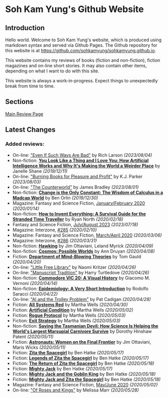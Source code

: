 # Soh Kam Yung's Github Website

## Introduction

Hello world. Welcome to Soh Kam Yung's website, which is produced using markdown syntax and served via Github Pages. The Github repository for this website is at <https://github.com/sohkamyung/sohkamyung.github.io>.

This website contains my reviews of books (fiction and non-fiction), fiction magazines and on-line short stories. It may also contain other items, depending on what I want to do with this site.

This website is always a work-in-progress. Expect things to unexpectedly break from time to time.

## Sections

[Main Review Page](reviews/README.md)

## Latest Changes

### Added reviews:
- On-line: ["Even If Such Ways Are Bad"](reviews/online/2023/20230804-EvenSuchWaysBad.md) by Rich Larson *(2023/08/04)*
- Non-fiction: [**You Look Like a Thing and I Love You: How Artificial Intelligence Works and Why It's Making the World a Weirder Place**](reviews/nonfiction/2019/20191211-YouLookLikeAThing.md) by Janelle Shane *(2019/12/11)*
- On-line: ["Burning Books for Pleasure and Profit"](reviews/online/2023/20230803-BurningBooksPleasureProfit.md) by K.J. Parker *(2023/08/03)*
- On-line: ["The Counterworld"](reviews/online/2023/20230801-Counterworld.md) by James Bradley *(2023/08/01)*
- Non-fiction: [**Change is the Only Constant: The Wisdom of Calculus in a Madcap World**](reviews/nonfiction/2019/20191230-ChangeOnlyConstant.md) by Ben Orlin *(2019/12/30)*
- Magazine: Fantasy and Science Fiction, [January/February 2020](reviews/magazines/FantasyAndScienceFiction/20200114-FSF202001.md) *(2020/01/14)*
- Non-fiction: [**How to Invent Everything: A Survival Guide for the Stranded Time Traveller**](reviews/nonfiction/2020/20200218-HowInventEverything.md) by Ryan North *(2020/02/18)*
- Fantasy and Science Fiction, [July/August 2023](reviews/magazines/FantasyAndScienceFiction/20230718-FSF202307.md) *(2023/07/18)*
- Magazine: Interzone, [#285](reviews/magazines/Interzone/20200210-Interzone285.md) *(2020/02/10)*
- Magazine: Fantasy and Science Fiction, [March/April 2020](reviews/magazines/FantasyAndScienceFiction/20200306-FSF202003.md) *(2020/03/06)*
- Magazine: Interzone, [#286](reviews/magazines/Interzone/20200331-Interzone286.md) *(2020/03/31)*
- Non-fiction: [**Hawking**](reviews/nonfiction/2020/20200409-Hawking.md) by Jim Ottaviani, Leland Myrick *(2020/04/09)*
- Non-fiction: [**Cosmos: Possible Worlds**](reviews/nonfiction/2020/20200408-CosmosPossibleWorlds.md) by Ann Druyan *(2020/04/08)*
- Fiction: [**Department of Mind-Blowing Theories**](reviews/fiction/2020/20200420-DepartmentMindBlowingTheories.md) by Tom Gauld *(2020/04/20)*
- On-line: ["Little Free Library"](reviews/online/2020/20200426-LittleFreeLibrary.md) by Naomi Kritzer *(2020/04/26)*
- On-line: ["Manuscript Tradition"](reviews/online/2020/20200426-ManuscriptTradition.md) by Harry Turtledove *(2020/04/26)*
- Non-fiction: [**Commodore VIC 20: A Visual History**](reviews/nonfiction/2020/20200414-CommodoreVic20VisualHistory.md) by Giacomo M. Vernoni *(2020/04/14)*
- Non-fiction: [**Epidemiology: A Very Short Introduction**](reviews/nonfiction/2020/20200422-EpidemiologyVeryShortIntroduction.md) by Rodolfo Saracci *(2020/04/22)*
- On-line: ["AI and the Trolley Problem"](reviews/online/2020/20200428-AITrolleyProblem.md) by Pat Cadigan *(2020/04/28)*
- Fiction: [**All Systems Red**](reviews/fiction/2020/20200430-AllSystemsRed.md) by Martha Wells *(2020/04/30)*
- Fiction: [**Artificial Condition**](reviews/fiction/2020/20200502-ArtificialCondition.md) by Martha Wells *(2020/05/02)*
- Fiction: [**Rogue Protocol**](reviews/fiction/2020/20200503-RogueProtocol.md) by Martha Wells *(2020/05/03)*
- Fiction: [**Exit Strategy**](reviews/fiction/2020/20200503-ExitStrategy.md) by Martha Wells *(2020/05/03)*
- Non-fiction: [**Saving the Tasmanian Devil: How Science Is Helping the World's Largest Marsupial Carnivore Survive**](reviews/nonfiction/2020/20200511-SavingTasmanianDevil.md) by Dorothy Hinshaw Patent *(2020/05/11)*
- Fiction: [**Astronauts: Women on the Final Frontier**](reviews/fiction/2020/20200511-AstronautsWomenFinalFrontier.md) by Jim Ottaviani, Maris Wicks *(2020/05/11)*
- Fiction: [**Zita the Spacegirl**](reviews/fiction/2020/20200517-ZitaSpaceGirl.md) by Ben Hatke *(2020/05/17)*
- Fiction: [**Legends of Zita the Spacegirl**](reviews/fiction/2020/20200517-LegendsZitaSpaceGirl.md) by Ben Hatke *(2020/05/17)*
- Fiction: [**The Return of Zita the Spacegirl**](reviews/fiction/2020/20200518-ReturnZitaSpacegirl.md) by Ben Hatke *(2020/05/18)*
- Fiction: [**Mighty Jack**](reviews/fiction/2020/20200517-MightyJack.md) by Ben Hatke *(2020/05/17)*
- Fiction: [**Mighty Jack and the Goblin King**](reviews/fiction/2020/20200518-MightyJackGoblinKing.md) by Ben Hatke *(2020/05/18)*
- Fiction: [**Mighty Jack and Zita the Spacegirl**](reviews/fiction/2020/20200518-MightyJackZitaSpacegirl.md) by Ben Hatke *(2020/05/18)*
- Magazine: Fantasy and Science Fiction, [May/June 2020](reviews/magazines/FantasyAndScienceFiction/20200502-FSF202005.md) *(2020/05/02)*
- On-line: ["Of Roses and Kings"](reviews/online/2020/20200528-OfRosesKings.md) by Melissa Marr *(2020/05/28)*
